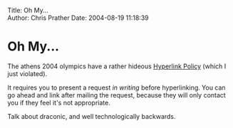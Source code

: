 Title: Oh My...  
Author: Chris Prather
Date: 2004-08-19 11:18:39

# Oh My...
The athens 2004 olympics have a rather hideous <a title="Hyperlink Policy" href="http://www.athens2004.com/athens2004/page/legacy?lang=en&cid=dd7e01e3ac979f00VgnVCMServer28130b0aRCRD">Hyperlink Policy</a> (which I just violated). 

It requires you to present a request *in writing* before hyperlinking. You can go ahead and link after mailing the request, because they will only contact you if they feel it's not appropriate.

Talk about draconic, and well technologically backwards.


